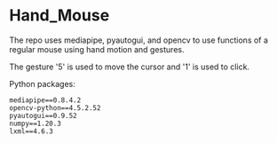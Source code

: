 # Hand_Mouse

The repo uses mediapipe, pyautogui, and opencv to use functions of a regular mouse using hand motion and gestures.

The gesture '5' is used to move the cursor and '1' is used to click.

Python packages:
```
mediapipe==0.8.4.2
opencv-python==4.5.2.52
pyautogui==0.9.52
numpy==1.20.3
lxml==4.6.3
```
